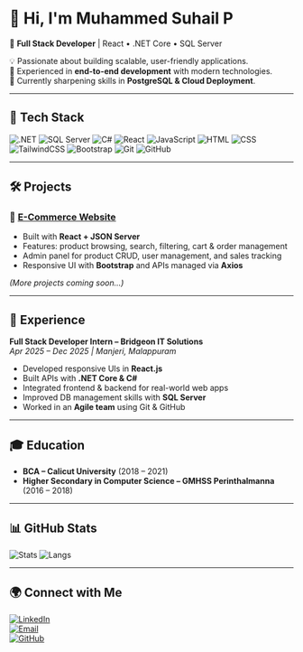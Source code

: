# 👋 Hi, I'm Muhammed Suhail P  

🚀 **Full Stack Developer** | React • .NET Core • SQL Server  

💡 Passionate about building scalable, user-friendly applications.  
🎯 Experienced in **end-to-end development** with modern technologies.  
🌱 Currently sharpening skills in **PostgreSQL & Cloud Deployment**.  

---

## 🔧 Tech Stack
![.NET](https://img.shields.io/badge/.NET-512BD4?style=for-the-badge&logo=dotnet&logoColor=white)
![SQL Server](https://img.shields.io/badge/SQL%20Server-CC2927?style=for-the-badge&logo=microsoft-sql-server&logoColor=white)
![C#](https://img.shields.io/badge/C%23-239120?style=for-the-badge&logo=c-sharp&logoColor=white)
![React](https://img.shields.io/badge/React-20232A?style=for-the-badge&logo=react&logoColor=61DAFB)
![JavaScript](https://img.shields.io/badge/JavaScript-F7DF1E?style=for-the-badge&logo=javascript&logoColor=black)
![HTML](https://img.shields.io/badge/HTML-E34F26?style=for-the-badge&logo=html5&logoColor=white)
![CSS](https://img.shields.io/badge/CSS-1572B6?style=for-the-badge&logo=css3&logoColor=white)
![TailwindCSS](https://img.shields.io/badge/TailwindCSS-38B2AC?style=for-the-badge&logo=tailwind-css&logoColor=white)
![Bootstrap](https://img.shields.io/badge/Bootstrap-563D7C?style=for-the-badge&logo=bootstrap&logoColor=white)
![Git](https://img.shields.io/badge/Git-F05032?style=for-the-badge&logo=git&logoColor=white)
![GitHub](https://img.shields.io/badge/GitHub-181717?style=for-the-badge&logo=github&logoColor=white)

---

## 🛠️ Projects

### 🛒 [E-Commerce Website](https://github.com/mhdhsp/ecommerce)
- Built with **React + JSON Server**  
- Features: product browsing, search, filtering, cart & order management  
- Admin panel for product CRUD, user management, and sales tracking  
- Responsive UI with **Bootstrap** and APIs managed via **Axios**

*(More projects coming soon…)*

---

## 💼 Experience
**Full Stack Developer Intern – Bridgeon IT Solutions**  
*Apr 2025 – Dec 2025 | Manjeri, Malappuram*  
- Developed responsive UIs in **React.js**  
- Built APIs with **.NET Core & C#**  
- Integrated frontend & backend for real-world web apps  
- Improved DB management skills with **SQL Server**  
- Worked in an **Agile team** using Git & GitHub  

---

## 🎓 Education
- **BCA – Calicut University** (2018 – 2021)  
- **Higher Secondary in Computer Science – GMHSS Perinthalmanna** (2016 – 2018)  

---

## 📊 GitHub Stats
![Stats](https://github-readme-stats.vercel.app/api?username=mhdhsp&show_icons=true&theme=radical)
![Langs](https://github-readme-stats.vercel.app/api/top-langs/?username=mhdhsp&layout=compact&theme=radical)

---

## 🌍 Connect with Me
[![LinkedIn](https://img.shields.io/badge/LinkedIn-blue?style=for-the-badge&logo=linkedin)](https://www.linkedin.com/in/muhammed-suhail-p-a0061235b)  
[![Email](https://img.shields.io/badge/Email-red?style=for-the-badge&logo=gmail&logoColor=white)](mailto:suhailpalakkal1@gmail.com)  
[![GitHub](https://img.shields.io/badge/GitHub-000?style=for-the-badge&logo=github&logoColor=white)](https://github.com/mhdhsp)  
